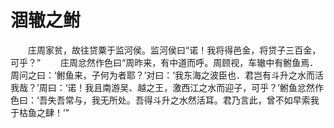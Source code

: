 # 涸辙之鲋
　　庄周家贫，故往贷粟于监河侯。监河侯曰“诺！我将得邑金，将贷子三百金，可乎？” 
　　庄周忿然作色曰“周昨来，有中道而呼。周顾视，车辙中有鲋鱼焉．周问之曰：‘鲋鱼来，子何为者耶？’对曰：‘我东海之波臣也．君岂有斗升之水而活我哉？’周曰：‘诺！我且南游吴、越之王，激西江之水而迎子，可乎？’鲋鱼忿然作色曰：‘吾失吾常与，我无所处。吾得斗升之水然活耳。君乃言此，曾不如早索我于枯鱼之肆！’”
 
